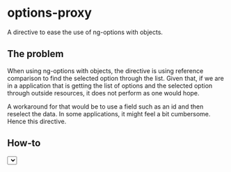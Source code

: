 options-proxy
=============

A directive to ease the use of ng-options with objects.

The problem
-----------

When using ng-options with objects, the directive is using reference comparison
to find the selected option through the list. Given that, if we are in a
application that is getting the list of options and the selected option through
outside resources, it does not perform as one would hope.

A workaround for that would be to use a field such as an id and then reselect
the data. In some applications, it might feel a bit cumbersome. Hence this
directive.


How-to
------

<body ng-app="Demo">
    <div ng-controller="DemoCtrl">
        <select options-proxy ng-model="selectedValue" ng-options="opt.name for opt in options"></select>
        <p ng-bind="selectedValue|json"></p>
    </div>
    <script type="text/javascript">
    app = angular.module('Demo', ['options-proxy']);
    app.controller('DemoCtrl', function($scope) {
        $scope.options = [{name: 'option1'}, {name: 'option2'}];
        $scope.selectedValue = {name: 'option2', extra: 'extra data'};
    });
    </script>
</body>
